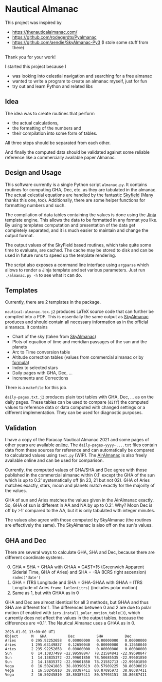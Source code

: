 # Nautical Almanac

This project was inspired by

- https://thenauticalalmanac.com/
- https://github.com/rodegerdts/Pyalmanac
- https://github.com/aendie/SkyAlmanac-Py3 (I stole some stuff from there)

Thank you for your work!

I started this project because I

- was looking into celestial navigation and searching for a free almanac
- wanted to write a program to create an almanac myself, just for fun
- try out and learn Python and related libs

## Idea

The idea was to create routines that perform

- the actual calculations,
- the formatting of the numbers and
- their compilation into some form of tables.

All three steps should be separated from each other.

And finally the computed data should be validated against some reliable reference like a commercially available paper Almanac.

## Design and Usage

This software currently is a single Python script `almanac.py`. It contains routines for computing GHA, Dec, etc. as they are tabulated in the almanac. The actual celestial equations are handled by the fantastic [Skyfield](https://rhodesmill.org/skyfield/) (Many thanks this one, too). Additionally, there are some helper functions for formatting numbers and such.

The compilation of data tables containing the values is done using the [Jinja](https://jinja.palletsprojects.com/) template engine. This allows the data to be formatted in any format you like. By using templates computation and presentation of the data get completely separated, and it is much easier to maintain and change the output format.

The output values of the SkyField based routines, which take quite some time to evaluate, are cached. The cache may be stored to disk and can be used in future runs to speed up the template rendering.

The script also exposes a command line interface using `argparse` which allows to render a Jinja template and set various parameters. Just run `./almanac.py -h` to see what it can do.

## Templates

Currently, there are 2 templates in the package.

`nautical-almanac.tex.j2` produces LaTeX source code that can further be compiled into a PDF. This is essentially the same output as [SkyAlmanac](https://github.com/aendie/SkyAlmanac-Py3) produces and should contain all necessary information as in the official almanacs. It contains

- Chart of the sky (taken from [SkyAlmanac](https://github.com/aendie/SkyAlmanac-Py3))
- Plots of equation of time and meridian passages of the sun and the planets
- Arc to Time conversion table
- Altitude correction tables (values from commercial almanac or by [formula](https://en.wikipedia.org/wiki/Atmospheric_refraction#Calculating_refraction))
- Index to selected stars
- Daily pages with GHA, Dec, ...
- Increments and Corrections

There is a `makefile` for this job.

`daily-pages.txt.j2` produces plain text tables with GHA, Dec, ... as on the daily pages. These tables can be used to compare (`diff`) the computed values to reference data or data computed with changed settings or a different implementation. They can be used for diagnostic purposes.

## Validation

I have a copy of the Paracay Nautical Almanac 2021 and some pages of other years are available [online](https://en.wikipedia.org/wiki/Nautical_almanac). The `daily-pages-yyyy-....txt` files contain data from these sources for reference and can automatically be compared to calculated values using `test.py` (WIP). The [AirAlmanac](https://aa.usno.navy.mil/downloads/publications/aira23_all.pdf) is also freely available online and can be used for comparison.

Currently, the computed values of GHA/SHA and Dec agree with those published in the commercial almanac within 0.1' except the GHA of the sun which is up to 0.2' systematically off (in 23, 21 but not 02). GHA of Aries matches exactly, stars, moon and planets match exactly for the majority of the values.

GHA of sun and Aries matches the values given in the AirAlmanac exactly. So, GHA of sun is different in AA and NA by up to 0.2'. Why? Moon Dec is off by >1' compared to the AA, but it is only tabulated with integer minutes.

The values also agree with those computed by SkyAlmanac (the routines are effectively the same). The SkyAlmanac is also off on the sun's values.

## GHA and Dec

There are several ways to calculate GHA, SHA and Dec, because there are different coordinate systems.

0. GHA = SHA + GHAA with GHAA = GAST*15 (Greenwich Apparent Siderial Time, GHA of Aries) and SHA = -RA (ICRS right ascension) `radec('date')`
1. GHA = ITRS Longitude and SHA = GHA-GHAA with GHAA = ITRS Longitude of Aries `frame_latlon(itrs)` (includes polar motion)
2. Same as 1, but with GHAA as in 0

GHA and Dec are almost identical for all 3 methods, but GHAA and thus SHA are different for 1. The differences between 0 and 2 are due to polar motion (if enabled with `iers.install_polar_motion_table()`), which currently does not affect the values in the output tables, because the differences are <0.1'. The Nautical Almanac uses a GHAA as in 0.

```
2023-01-01 13:00:00 UT1
Object      M   GHA          Dec          SHA          Dec
Aries       0 295.92252658   0.00000000   0.00000000   0.00000000 
Aries       1 295.63149837   0.12650040   0.00000000   0.12650040 
Aries       2 295.92252658   0.00000000   0.00000000   0.00000000 
Sun         0  14.13837499 -22.99598847  78.21584841 -22.99598847 
Sun         1  14.13835372 -22.99601850  78.50685535 -22.99601850 
Sun         2  14.13835372 -22.99601850  78.21582713 -22.99601850 
Vega        0  16.50241883  38.80390619  80.57989225  38.80390619 
Vega        1  16.50245810  38.80387411  80.87095973  38.80387411 
Vega        2  16.50245810  38.80387411  80.57993151  38.80387411 
```